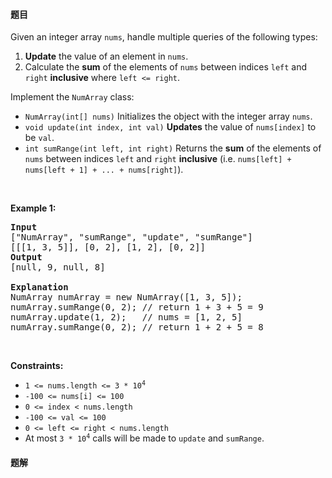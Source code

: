 #### 题目
<p>Given an integer array <code>nums</code>, handle multiple queries of the following types:</p>

<ol>
	<li><strong>Update</strong> the value of an element in <code>nums</code>.</li>
	<li>Calculate the <strong>sum</strong> of the elements of <code>nums</code> between indices <code>left</code> and <code>right</code> <strong>inclusive</strong> where <code>left &lt;= right</code>.</li>
</ol>

<p>Implement the <code>NumArray</code> class:</p>

<ul>
	<li><code>NumArray(int[] nums)</code> Initializes the object with the integer array <code>nums</code>.</li>
	<li><code>void update(int index, int val)</code> <strong>Updates</strong> the value of <code>nums[index]</code> to be <code>val</code>.</li>
	<li><code>int sumRange(int left, int right)</code> Returns the <strong>sum</strong> of the elements of <code>nums</code> between indices <code>left</code> and <code>right</code> <strong>inclusive</strong> (i.e. <code>nums[left] + nums[left + 1] + ... + nums[right]</code>).</li>
</ul>

<p>&nbsp;</p>
<p><strong class="example">Example 1:</strong></p>

<pre>
<strong>Input</strong>
[&quot;NumArray&quot;, &quot;sumRange&quot;, &quot;update&quot;, &quot;sumRange&quot;]
[[[1, 3, 5]], [0, 2], [1, 2], [0, 2]]
<strong>Output</strong>
[null, 9, null, 8]

<strong>Explanation</strong>
NumArray numArray = new NumArray([1, 3, 5]);
numArray.sumRange(0, 2); // return 1 + 3 + 5 = 9
numArray.update(1, 2);   // nums = [1, 2, 5]
numArray.sumRange(0, 2); // return 1 + 2 + 5 = 8
</pre>

<p>&nbsp;</p>
<p><strong>Constraints:</strong></p>

<ul>
	<li><code>1 &lt;= nums.length &lt;= 3 * 10<sup>4</sup></code></li>
	<li><code>-100 &lt;= nums[i] &lt;= 100</code></li>
	<li><code>0 &lt;= index &lt; nums.length</code></li>
	<li><code>-100 &lt;= val &lt;= 100</code></li>
	<li><code>0 &lt;= left &lt;= right &lt; nums.length</code></li>
	<li>At most <code>3 * 10<sup>4</sup></code> calls will be made to <code>update</code> and <code>sumRange</code>.</li>
</ul>


 #### 题解